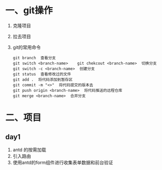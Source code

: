 # 一、git操作

1. 克隆项目
2. 拉去项目
3. git的常用命令

   ```git
   git branch  查看分支
   git switch <branch-name>    git chekcout <branch-name>  切换分支
   git switch -c <branch-name>  创建分支
   git status  查看修改过的文件
   git add .  将代码添加到暂存区
   git commit -m "<>"  将代码提交的版本去
   git push origin <branch-name>  将代码推送的远程仓库
   git merge <branch-name>  合并分支

   ```

# 二、项目

## day1

1. antd 的按需加载
2. 引入路由
3. 使用antd的form组件进行收集表单数据和前台验证
